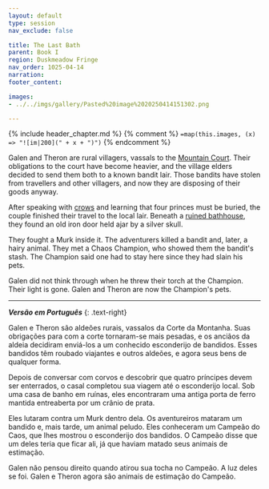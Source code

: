 ```yaml
---
layout: default
type: session
nav_exclude: false

title: The Last Bath
parent: Book I
region: Duskmeadow Fringe
nav_order: 1025-04-14
narration: 
footer_content: 

images:
- ../../imgs/gallery/Pasted%20image%2020250414151302.png

---
```


{% include header_chapter.md %}
{% comment %}
`=map(this.images, (x) => "![im|200](" + x + ")")`
{% endcomment %}

Galen and Theron are rural villagers, vassals to the [Mountain Court](../../directory/DuskmeadowFringe/MountainCourt.md).
Their obligations to the court have become heavier, and the village elders decided to send them both to a known bandit lair.
Those bandits have stolen from travellers and other villagers, and now they are disposing of their goods anyway.

After speaking with [crows](../../directory/DuskmeadowFringe/TheChoir.md) and learning that four princes must be buried, the couple finished their travel to the local lair.
Beneath a [ruined bathhouse](../../directory/DuskmeadowFringe/BanditsBath.md), they found an old iron door held ajar by a silver skull.

They fought a Murk inside it.
The adventurers killed a bandit and, later, a hairy animal.
They met a Chaos Champion, who showed them the bandit's stash.
The Champion said one had to stay here since they had slain his pets.

Galen did not think through when he threw their torch at the Champion.
Their light is gone.
Galen and Theron are now the Champion's pets.

---

***Versão em Português***
{: .text-right}

Galen e Theron são aldeões rurais, vassalos da Corte da Montanha.
Suas obrigações para com a corte tornaram-se mais pesadas, e os anciãos da aldeia decidiram enviá-los a um conhecido esconderijo de bandidos.
Esses bandidos têm roubado viajantes e outros aldeões, e agora seus bens de qualquer forma.

Depois de conversar com corvos e descobrir que quatro príncipes devem ser enterrados, o casal completou sua viagem até o esconderijo local.
Sob uma casa de banho em ruínas, eles encontraram uma antiga porta de ferro mantida entreaberta por um crânio de prata.

Eles lutaram contra um Murk dentro dela.
Os aventureiros mataram um bandido e, mais tarde, um animal peludo.
Eles conheceram um Campeão do Caos, que lhes mostrou o esconderijo dos bandidos.
O Campeão disse que um deles teria que ficar ali, já que haviam matado seus animais de estimação. 

Galen não pensou direito quando atirou sua tocha no Campeão.
A luz deles se foi.
Galen e Theron agora são animais de estimação do Campeão.
